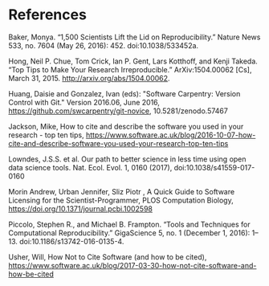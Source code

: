 # References

Baker, Monya. “1,500 Scientists Lift the Lid on Reproducibility.” Nature News 533, no. 7604 (May 26, 2016): 452. doi:10.1038/533452a.

Hong, Neil P. Chue, Tom Crick, Ian P. Gent, Lars Kotthoff, and Kenji Takeda. “Top Tips to Make Your Research Irreproducible.” ArXiv:1504.00062 [Cs], March 31, 2015. http://arxiv.org/abs/1504.00062.

Huang, Daisie and Gonzalez, Ivan (eds): "Software Carpentry: Version Control with Git." Version 2016.06, June 2016, https://github.com/swcarpentry/git-novice, 10.5281/zenodo.57467 

Jackson, Mike, How to cite and describe the software you used in your research - top ten tips, https://www.software.ac.uk/blog/2016-10-07-how-cite-and-describe-software-you-used-your-research-top-ten-tips

Lowndes, J.S.S. et al. Our path to better science in less time using open data science tools. Nat. Ecol. Evol. 1, 0160 (2017), doi:10.1038/s41559-017-0160

Morin Andrew, Urban Jennifer, Sliz Piotr , A Quick Guide to Software Licensing for the Scientist-Programmer, PLOS Computation Biology, https://doi.org/10.1371/journal.pcbi.1002598

Piccolo, Stephen R., and Michael B. Frampton. “Tools and Techniques for Computational Reproducibility.” GigaScience 5, no. 1 (December 1, 2016): 1–13. doi:10.1186/s13742-016-0135-4.

Usher, Will, How Not to Cite Software (and how to be cited), https://www.software.ac.uk/blog/2017-03-30-how-not-cite-software-and-how-be-cited
